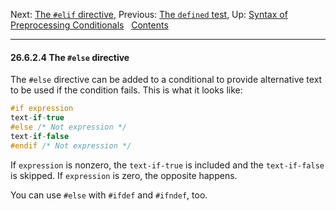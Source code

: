 Next: [The `#elif` directive](elif.md), Previous: [The `defined`
test](defined.md), Up: [Syntax of Preprocessing
Conditionals](Conditional-Syntax.md)  
[Contents](index.md#SEC_Contents "Table of contents")  

------------------------------------------------------------------------


#### 26.6.2.4 The `#else` directive 


The `#else` directive can be added to a conditional to provide
alternative text to be used if the condition fails. This is what it
looks like:

``` C
#if expression
text-if-true
#else /* Not expression */
text-if-false
#endif /* Not expression */
```

If `expression` is nonzero, the `text-if-true` is
included and the `text-if-false` is skipped. If
`expression` is zero, the opposite happens.

You can use `#else` with `#ifdef` and `#ifndef`, too.
